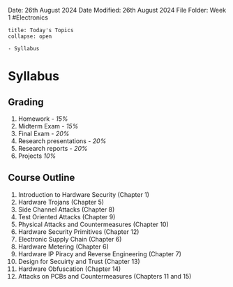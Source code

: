Date: 26th August 2024
Date Modified: 26th August 2024
File Folder: Week 1
#Electronics

```ad-abstract
title: Today's Topics
collapse: open

- Syllabus

```

# Syllabus

## Grading
1. Homework - *15%*
2. Midterm Exam - *15%*
3. Final Exam - *20%*
4. Research presentations - *20%*
5. Research reports - *20%*
6. Projects *10%*

## Course Outline

1. Introduction to Hardware Security (Chapter 1)
2. Hardware Trojans (Chapter 5)
3. Side Channel Attacks (Chapter 8)
4. Test Oriented Attacks (Chapter 9)
5. Physical Attacks and Countermeasures (Chapter 10)
6. Hardware Security Primitives (Chapter 12)
7. Electronic Supply Chain (Chapter 6)
8. Hardware Metering (Chapter 6)
9. Hardware IP Piracy and Reverse Engineering (Chapter 7)
10. Design for Secuirty and Trust (Chapter 13)
11. Hardware Obfuscation (Chapter 14)
12. Attacks on PCBs and Countermeasures (Chapters 11 and 15)
